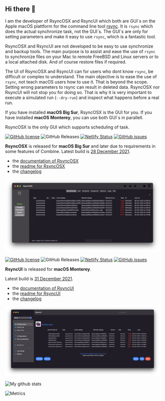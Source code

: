 ## Hi there 👋

I am the developer of RsyncOSX and RsyncUI which both are GUI´s on the Apple macOS plattform for the command line tool [rsync](https://github.com/WayneD/rsync). It is `rsync` which does the actual synchronize task, not the GUI´s. The GUI´s are only for setting parameters and make it easy to use `rsync`, which is a fantastic tool.

RsyncOSX and RsyncUI are not developed to be easy to use synchronize and backup tools. The main purpose is to assist and ease the use of `rsync` to synchronize files on your Mac to remote FreeBSD and Linux servers or to a local attached disk. And of course restore files if required.

The UI of RsyncOSX and RsyncUI can for users who dont know `rsync`, be difficult or complex to understand. The main objective is to ease the use of `rsync`, not teach macOS users how to use it. That is beyond the scope. Setting wrong parameters to rsync can result in deleted data. RsyncOSX nor RsyncUI will not stop you for doing so. That is why it is very important to execute a simulated run (`--dry-run`) and inspect what happens before a real run.

If you have installed **macOS Big Sur**, RsyncOSX is the GUI for you. If you have installed **macOS Monterey**, you can use both GUI´s in parallell.

RsyncOSX is the only GUI which supports scheduling of task.

[![GitHub license](https://img.shields.io/github/license/rsyncOSX/RsyncOSX)](https://github.com/rsyncOSX/RsyncOSX/blob/master/Licence.MD) ![GitHub Releases](https://img.shields.io/github/downloads/rsyncosx/RsyncOSX/v6.6.9/total) [![Netlify Status](https://api.netlify.com/api/v1/badges/d375f6d7-dc9f-4913-ab43-bfd46d172eb2/deploy-status)](https://app.netlify.com/sites/rsyncosx/deploys) [![GitHub issues](https://img.shields.io/github/issues/rsyncOSX/RsyncOSX)](https://github.com/rsyncOSX/RsyncOSX/issues)

**RsyncOSX** is released for **macOS Big Sur** and later due to requirements in some features of Combine. Latest build is [28 December 2021](https://github.com/rsyncOSX/RsyncOSX/releases).

- the [documentation of RsyncOSX](https://rsyncosx.netlify.app/)
- the [readme for RsyncOSX](https://github.com/rsyncOSX/RsyncOSX/blob/master/RsyncOSX.md)
- the [changelog](https://rsyncosx.netlify.app/post/changelog/)

![](images/rsyncosx.png)

[![GitHub license](https://img.shields.io/github/license/rsyncOSX/RsyncUI)](https://github.com/rsyncOSX/RsyncUI/blob/main/Licence.MD) ![GitHub Releases](https://img.shields.io/github/downloads/rsyncosx/RsyncUI/v1.2.6/total) [![Netlify Status](https://api.netlify.com/api/v1/badges/1d14d49b-ff14-4142-b135-771db071b58a/deploy-status)](https://app.netlify.com/sites/rsyncui/deploys) [![GitHub issues](https://img.shields.io/github/issues/rsyncOSX/RsyncUI)](https://github.com/rsyncOSX/RsyncUI/issues)

**RsyncUI** is released for **macOS Monterey**.

Latest build is [31 December 2021](https://github.com/rsyncOSX/RsyncUI/releases).

  - the [documentation of RsyncUI](https://rsyncui.netlify.app/)
  - the [readme for RsyncUI](https://github.com/rsyncOSX/RsyncUI/)
  - the [changelog](https://rsyncui.netlify.app/post/changelog/)

![](images/rsyncui.png)

![My github stats](https://github-readme-stats.vercel.app/api?username=rsyncOSX&show_icons=true&hide_border=true&theme=dark)

![Metrics](https://metrics.lecoq.io/rsyncOSX?template=classic&config.timezone=Europe%2FOslo)
